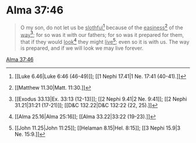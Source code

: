 # Alma 37:46

> O my son, do not let us be <u>slothful</u>[^a] because of the <u>easiness</u>[^b] of the <u>way</u>[^c]; for so was it with our fathers; for so was it prepared for them, that if they would <u>look</u>[^d] they might <u>live</u>[^e]; even so it is with us. The way is prepared, and if we will look we may live forever.

[Alma 37:46](https://www.churchofjesuschrist.org/study/scriptures/bofm/alma/37?lang=eng&id=p46#p46)


[^a]: [[Luke 6.46|Luke 6:46 (46-49)]]; [[1 Nephi 17.41|1 Ne. 17:41 (40-41).]]
[^b]: [[Matthew 11.30|Matt. 11:30.]]
[^c]: [[Exodus 33.13|Ex. 33:13 (12-13)]]; [[2 Nephi 9.41|2 Ne. 9:41]]; [[2 Nephi 31.21|31:21 (17-21)]]; [[D&C 132.22|D&C 132:22 (22, 25).]]
[^d]: [[Alma 25.16|Alma 25:16]]; [[Alma 33.22|33:22 (19-23).]]
[^e]: [[John 11.25|John 11:25]]; [[Helaman 8.15|Hel. 8:15]]; [[3 Nephi 15.9|3 Ne. 15:9.]]
